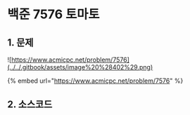 # 백준 7576 토마토

## 1. 문제

![https://www.acmicpc.net/problem/7576](../../.gitbook/assets/image%20%28402%29.png)

{% embed url="https://www.acmicpc.net/problem/7576" %}



## 2. 소스코드 

```text

```

